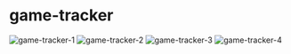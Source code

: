 # game-tracker
![game-tracker-1](https://github.com/Tanishka-khamesara/game-tracker/assets/127411985/0924ec4a-198b-4c23-ab78-2fd16cbb394a)
![game-tracker-2](https://github.com/Tanishka-khamesara/game-tracker/assets/127411985/a16973a9-b2a1-4fca-b738-abb3cecce0ca)
![game-tracker-3](https://github.com/Tanishka-khamesara/game-tracker/assets/127411985/a0173758-1222-4a70-992f-b197e5c8baa8)
![game-tracker-4](https://github.com/Tanishka-khamesara/game-tracker/assets/127411985/a54b7eb6-ab8d-407c-9db8-2dd22000ac40)
